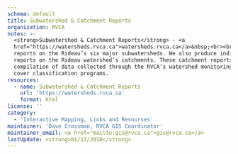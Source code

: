 ```yaml
---
schema: default
title: Subwatershed & Catchment Reports
organization: RVCA
notes: >-
  <strong>Subwatershed & Catchment Reports</strong> - <a
  href="https://watersheds.rvca.ca">watersheds.rvca.ca</a>&nbsp;<br><br>The RVCA
  reports on the Rideau’s six major subwatersheds. We also produce individual
  reports on the Rideau watershed’s catchments. These catchment reports are a
  compilation of data collected through the RVCA’s watershed monitoring and land
  cover classification programs.
resources:
  - name: Subwatershed & Catchment Reports
    url: 'https://watersheds.rvca.ca'
    format: html
license: ''
category:
  - 'Interactive Mapping, Links and Resourses'
maintainer: 'Dave Crossman, RVCA GIS Coordinator'
maintainer_email: <a href="mailto:gis@rvca.ca">gis@rvca.ca</a>
lastUpdate: <strong>01/13/2018</strong>
---
```

